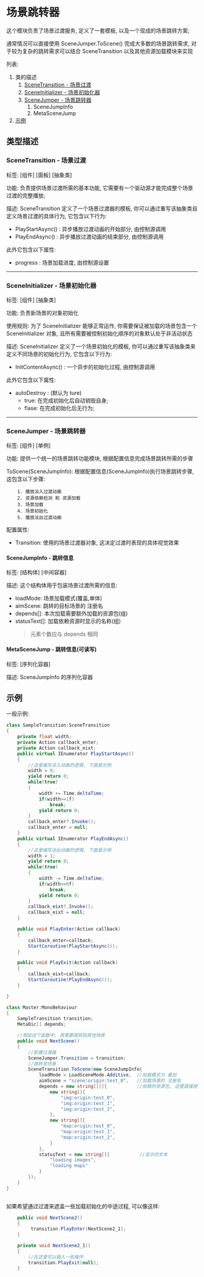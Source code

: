 # 场景跳转器

这个模块负责了场景过渡服务, 定义了一套模板, 以及一个现成的场景跳转方案; 

通常情况可以直接使用 SceneJumper.ToScene() 完成大多数的场景跳转需求, 对于较为复杂的跳转需求可以结合 SceneTransition 以及其他资源加载模块来实现

列表:

1. 类的描述
    1. [SceneTransition - 场景过渡](#section_SceneTransition)
    2. [SceneInitializer - 场景初始化器](#section_SceneInitializer)
    3. [SceneJumper - 场景跳转器](#section_SceneJumper)
        1. SceneJumpInfo
        2. MetaSceneJump
2. [示例](#section_sample)
    


## 类型描述
<a id="section_SceneTransition"></a>
### SceneTransition - 场景过渡


标签: [组件] [面板] [抽象类]

功能: 负责提供场景过渡所需的基本功能, 它需要有一个驱动源才能完成整个场景过渡的完整播放;

描述: SceneTransition 定义了一个场景过渡器的模板, 你可以通过重写该抽象类自定义场景过渡的具体行为, 它包含以下行为:

- PlayStartAsync() : 异步播放过渡动画的开始部分, 由控制源调用
- PlayEndAsync() : 异步播放过渡动画的结束部分, 由控制源调用

此外它包含以下属性:

- progress : 场景加载进度, 由控制源设置

---

<a id="section_SceneInitializer"></a>
### SceneInitializer - 场景初始化器

标签: [组件] [抽象类]

功能: 负责新场景的对象初始化

使用规则: 为了 SceneInitializer 能够正常运作, 你需要保证被加载的场景包含一个 SceneInitializer 对象, 且所有需要被控制初始化顺序的对象默认处于非活动状态

描述: SceneInitializer 定义了一个场景初始化的模板, 你可以通过重写该抽象类来定义不同场景的初始化行为, 它包含以下行为:

- InitContentAsync() : 一个异步的初始化过程, 由控制源调用

此外它包含以下属性:

- autoDestroy : (默认为 ture) 
    - true: 在完成初始化后自动销毁自身; 
    - flase: 在完成初始化后无行为; 

---

<a id="section_SceneJumper"></a>
### SceneJumper - 场景跳转器

标签: [组件] [单例]

功能: 提供一个统一的场景跳转功能模块, 根据配置信息完成场景跳转所需的步骤

ToScene(SceneJumpInfo): 根据配置信息(SceneJumpInfo)执行场景跳转步骤, 这包含以下步骤:

        1. 播放淡入过渡动画
        2. 资源依赖检测 和 资源加载
        3. 场景加载
        4. 场景初始化
        5. 播放淡出过渡动画

配置属性:
- Transition: 使用的场景过渡器对象, 这决定过渡时表现的具体视觉效果

#### SceneJumpInfo - 跳转信息

标签: [结构体] [中间容器]

描述: 这个结构体用于包装场景过渡所需的信息:

- loadMode: 场景加载模式(覆盖,单体)
- aimScene: 跳转的目标场景的 注册名
- depends[]: 本次加载需要额外加载的资源包(组)
- statusText[]: 加载依赖资源时显示的名称(组) 
    >元素个数应与 depends 相同

#### MetaSceneJump - 跳转信息(可读写)

标签: [序列化容器]

描述: SceneJumpInfo 的序列化容器

<a id="section_sample"></a>
## 示例
一般示例:
``` C#
class SampleTransition:SceneTransition
{
    private float width;
    private Action callback_enter;
    private Action callback_eixt;
    public virtual IEnumerator PlayStartAsync()
    {
        //这里编写淡入动画的逻辑, 下面是示例
        width = 0;
        yield return 0;
        while(true)
        {
            width += Time.deltaTime;
            if(width>=1f)
                break;
            yield return 0;
        }
        callback_enter?.Invoke();
        callback_enter = null;
    }
    public virtual IEnumerator PlayEndAsync()
    {
        //这里编写淡出动画的逻辑, 下面是示例
        width = 1;
        yield return 0;
        while(true)
        {
            width -= Time.deltaTime;
            if(width<=0f)
                break;
            yield return 0;
        }
        callback_eixt?.Invoke();
        callback_eixt = null;
    }

    public void PlayEnter(Action callback)
    {
        callback_enter=callback;
        StartCoroutine(PlayStartAsync());
    }

    public void PlayExit(Action callback)
    {
        callback_eixt=callback;
        StartCoroutine(PlayEndAsync());
    }

}

class Master:MonoBehaviour
{
    SampleTransition transition;
    MetaDic[] depends;

    //假如这个函数中, 我需要跳转到其他场景
    public void NextScene()
    {
        //配置过渡器
        SceneJumper.Transition = transition;
        //跳转至场景
        SceneTransition.ToScene(new SceneJumpInfo{
            loadMode = LoadSceneMode.Additive,  //加载模式为 叠加
            aimScene = "scene:origin:test_0",   //加载场景的 注册名
            depends = new string[][]{           //依赖的资源包, 这里直接用 string[][] 手动定义, 也可以由 MetaDic 传入
                new string[]{
                    "img:origin:test_0",
                    "img:origin:test_1",
                    "img:origin:test_2",
                },
                new string[]{                  
                    "map:origin:test_0",
                    "map:origin:test_1",
                    "map:origin:test_2",
                }
            },
            statusText = new string[]{           //显示的文本
                "loading images",
                "loading maps"
            }
        });
    }
}



```

如果希望通过过渡来遮盖一些加载初始化的中途过程, 可以像这样:
``` C#
    public void NextScene2()
    {
         transition.PlayEnter(NextScene2_1);
    }

    private void NextScene2_1()
    {
        //在这里可以插入一些操作
        transition.PlayExit(null);
    }
```
